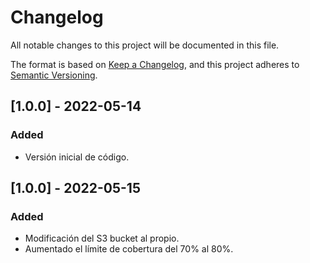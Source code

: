 # Changelog
All notable changes to this project will be documented in this file.

The format is based on [Keep a Changelog](https://keepachangelog.com/en/1.0.0/),
and this project adheres to [Semantic Versioning](https://semver.org/spec/v2.0.0.html).

## [1.0.0] - 2022-05-14
### Added
- Versión inicial de código.

## [1.0.0] - 2022-05-15
### Added
- Modificación del S3 bucket al propio.
- Aumentado el límite de cobertura del 70% al 80%.
